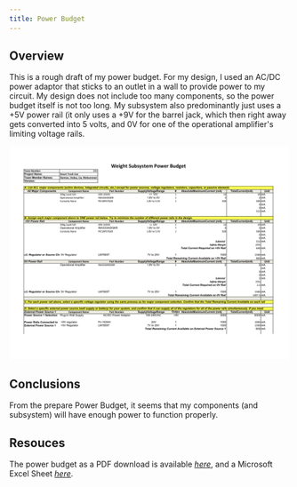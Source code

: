 ```yaml
---
title: Power Budget
---
```


## Overview
This is a rough draft of my power budget. For my design, I used an AC/DC power adaptor that sticks to an outlet in a wall to provide power to my circuit. My design does not include too many components, so the power budget itself is not too long. My subsystem also predominantly just uses a +5V power rail (it only uses a +9V for the barrel jack, which then right away gets converted into 5 volts, and 0V for one of the operational amplifier's limiting voltage rails.

![Power Budget](WeightSubsystemPowerBudget.png)

## Conclusions

From the prepare Power Budget, it seems that my components (and subsystem) will have enough power to function properly.

## Resouces

The power budget as a PDF download is available [*here*](WeightSubsystemPowerBudget.pdf), and a Microsoft Excel Sheet [*here*](WeightSubsystemPowerBudget.xlsx).
